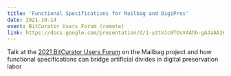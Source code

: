 ```yaml
---
title: 'Functional Specifications for Mailbag and DigiPres'
date: 2021-10-14
event: BitCurator Users Forum (remote)
link: https://docs.google.com/presentation/d/1-y2tVJc6TOsV4Ahb-gAJaAAJKxje-obHIb7ZnQW6P4I/edit#slide=id.gf8cde2352f_0_1454
---
```


Talk at the [2021 BitCurator Users Forum](https://bitcuratorconsortium.org/session-6-tools-and-demos-showcase/) on the Mailbag project and how functional specifications can bridge artificial divides in digital preservation labor